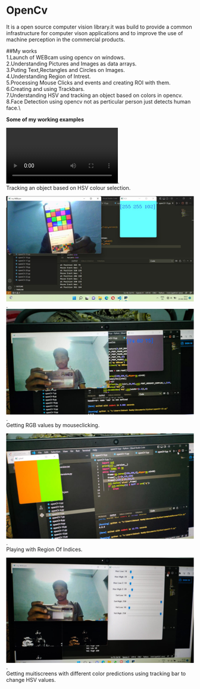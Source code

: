 # OpenCv
It is a open source computer vision library.it was build to provide a common infrastructure for computer vison applications and to improve the use of machine perception in the commercial products.

##My works\
1.Launch of WEBcam using opencv on windows.\
2.Understanding Pictures and Images as data arrays.\
3.Puting Text,Rectangles and Circles on Images.\
4.Understanding Region of Intrest.\
5.Processing Mouse Clicks and events and creating ROI with them.\
6.Creating and using Trackbars.\
7.Understanding HSV and tracking an object based on colors in opencv.\
8.Face Detection using opencv not as perticular person just detects human face.\





**Some of my working examples**

![tracking](https://github.com/Rakeshreddysr2401/OpenCv/blob/main/opencv/tracking%20of%20object.mp4).\
Tracking an object based on HSV colour selection.

 ![BGR values](https://github.com/Rakeshreddysr2401/OpenCv/blob/main/opencv/getting%20RGB%20values%20using%20mouse%20click%20event.jpeg).\
![Getting RGB values](https://github.com/Rakeshreddysr2401/OpenCv/blob/main/opencv/RGB%20values%20by%20mouse%20click.jpeg).\
Getting RGB values by mouseclicking.

![ROI](https://github.com/Rakeshreddysr2401/OpenCv/blob/main/opencv/ROI.jpeg).\
Playing with Region Of Indices.

![multi](https://github.com/Rakeshreddysr2401/OpenCv/blob/main/opencv/Adjusting%20HSV.jpeg).\
Getting muitiscreens with different color predictions using tracking bar to change HSV values.

